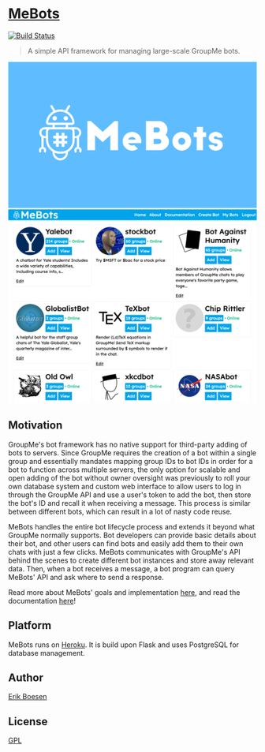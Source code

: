 # [MeBots](http://mebots.co)
[![Build Status](https://travis-ci.org/ErikBoesen/MeBots.svg?branch=master)](https://travis-ci.org/ErikBoesen/MeBots)

> A simple API framework for managing large-scale GroupMe bots.

![Banner](app/static/images/logo/banner.png)
![Screenshot](screenshot.png)

## Motivation
GroupMe's bot framework has no native support for third-party adding of bots to servers. Since GroupMe requires the creation of a bot within a single group and essentially mandates mapping group IDs to bot IDs in order for a bot to function across multiple servers, the only option for scalable and open adding of the bot without owner oversight was previously to roll your own database system and custom web interface to allow users to log in through the GroupMe API and use a user's token to add the bot, then store the bot's ID and recall it when receiving a message. This process is similar between different bots, which can result in a lot of nasty code reuse.

MeBots handles the entire bot lifecycle process and extends it beyond what GroupMe normally supports. Bot developers can provide basic details about their bot, and other users can find bots and easily add them to their own chats with just a few clicks. MeBots communicates with GroupMe's API behind the scenes to create different bot instances and store away relevant data. Then, when a bot receives a message, a bot program can query MeBots' API and ask where to send a response.

Read more about MeBots' goals and implementation [here](http://mebots.co/about), and read the documentation [here](http://mebots.co/documentation)!

## Platform
MeBots runs on [Heroku](https://heroku.com). It is build upon Flask and uses PostgreSQL for database management.

## Author
[Erik Boesen](https://github.com/ErikBoesen)

## License
[GPL](LICENSE)
